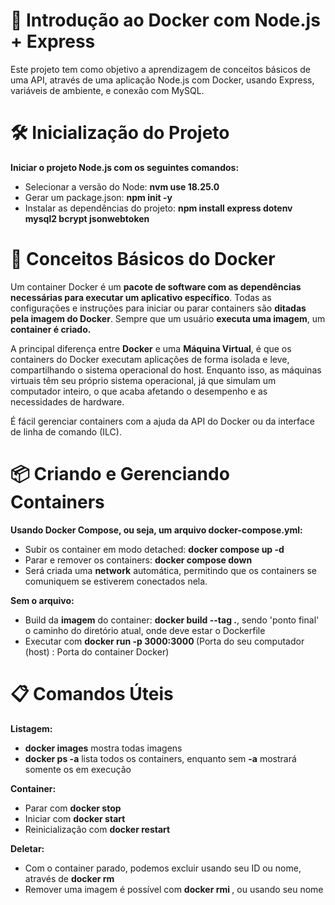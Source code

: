 # 🚀 Introdução ao Docker com Node.js + Express
Este projeto tem como objetivo a aprendizagem de conceitos básicos de uma API, através de uma aplicação Node.js com Docker, usando Express, variáveis de ambiente, e conexão com MySQL.

# 🛠️ Inicialização do Projeto
**Iniciar o projeto Node.js com os seguintes comandos:**

* Selecionar a versão do Node: **nvm use 18.25.0**
* Gerar um package.json: **npm init -y**
* Instalar as dependências do projeto: **npm install express dotenv mysql2 bcrypt jsonwebtoken**

# 🐳 Conceitos Básicos do Docker

Um container Docker é um **pacote de software com as dependências necessárias para executar um aplicativo específico**. Todas as configurações e instruções para iniciar ou parar containers são **ditadas pela imagem do Docker**. Sempre que um usuário **executa uma imagem**, um **container é criado.**

A principal diferença entre **Docker** e uma **Máquina Virtual**, é que os containers do Docker executam aplicações de forma isolada e leve, compartilhando o sistema operacional do host. Enquanto isso, as máquinas virtuais têm seu próprio sistema operacional, já que simulam um computador inteiro, o que acaba afetando o desempenho e as necessidades de hardware.

É fácil gerenciar containers com a ajuda da API do Docker ou da interface de linha de comando (ILC).

# 📦 Criando e Gerenciando Containers

**Usando Docker Compose, ou seja, um arquivo docker-compose.yml:**

* Subir os container em modo detached: **docker compose up -d**
* Parar e remover os containers: **docker compose down**
* Será criada uma **network** automática, permitindo que os containers se comuniquem se estiverem conectados nela.

**Sem o arquivo:**

* Build da **imagem** do container: **docker build --tag <nome-do-container> .**, sendo 'ponto final' o caminho do diretório atual, onde deve estar o Dockerfile
* Executar com **docker run -p 3000:3000 <nome-container>** (Porta do seu computador (host) : Porta do container Docker)

# 📋 Comandos Úteis

**Listagem:**

* **docker images** mostra todas imagens
* **docker ps -a** lista todos os containers, enquanto sem **-a** mostrará somente os em execução

**Container:**

* Parar com **docker stop <nome-container>**
* Iniciar com **docker start <nome-container>**
* Reinicialização com **docker restart <nome-container>**

**Deletar:**

* Com o container parado, podemos excluir usando seu ID ou nome, através de **docker rm <id-container>**
* Remover uma imagem é possível com **docker rmi <id-imagem>**, ou usando seu nome 
